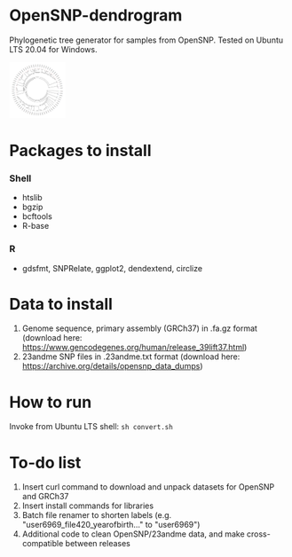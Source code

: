 # OpenSNP-dendrogram
Phylogenetic tree generator for samples from OpenSNP.
Tested on Ubuntu LTS 20.04 for Windows.

<img src="dendrogram-v2.PNG" style="width:20%;height:20%">

# Packages to install
### Shell
* htslib
* bgzip
* bcftools
* R-base
### R
* gdsfmt, SNPRelate, ggplot2, dendextend, circlize

# Data to install
1. Genome sequence, primary assembly (GRCh37) in .fa.gz format (download here: https://www.gencodegenes.org/human/release_39lift37.html)
1. 23andme SNP files in .23andme.txt format (download here: https://archive.org/details/opensnp_data_dumps)

# How to run
Invoke from Ubuntu LTS shell: `sh convert.sh`

# To-do list
1. Insert curl command to download and unpack datasets for OpenSNP and GRCh37
1. Insert install commands for libraries
1. Batch file renamer to shorten labels (e.g. "user6969_file420_yearofbirth..." to "user6969")
1. Additional code to clean OpenSNP/23andme data, and make cross-compatible between releases
